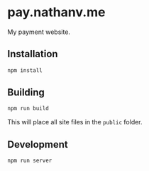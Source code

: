 # pay.nathanv.me

My payment website.

## Installation

```bash
npm install
```

## Building

```bash
npm run build
```

This will place all site files in the `public` folder.

## Development

```bash
npm run server
```
